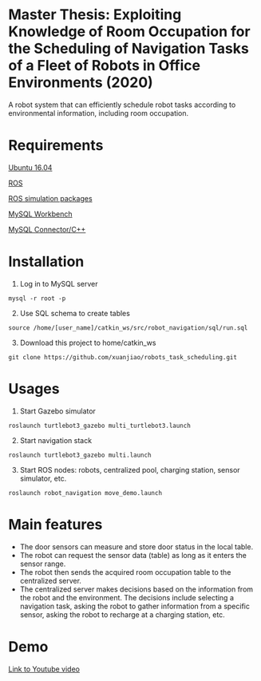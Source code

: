 # Master Thesis: Exploiting Knowledge of Room Occupation for the Scheduling of Navigation Tasks of a Fleet of Robots in Office Environments (2020)

A robot system that can efficiently schedule robot tasks according to environmental information, including room occupation.

# Requirements
[Ubuntu 16.04](https://ubuntu.com/tutorials/install-ubuntu-desktop-1604#1-overview)

[ROS](https://emanual.robotis.com/docs/en/platform/turtlebot3/quick-start/)

[ROS simulation packages](https://emanual.robotis.com/docs/en/platform/turtlebot3/simulation/)

[MySQL Workbench](https://dev.mysql.com/downloads/workbench/)

[MySQL Connector/C++](https://dev.mysql.com/doc/dev/connector-cpp/8.0/)
# Installation

1. Log in to MySQL server 

```
mysql -r root -p
```

2. Use SQL schema to create tables

```
source /home/[user_name]/catkin_ws/src/robot_navigation/sql/run.sql
```

3. Download this project to home/catkin_ws
    
    
```
git clone https://github.com/xuanjiao/robots_task_scheduling.git
```

# Usages
1.  Start Gazebo simulator

```
roslaunch turtlebot3_gazebo multi_turtlebot3.launch
```

2.  Start navigation stack

```
roslaunch turtlebot3_gazebo multi.launch
```

3.  Start ROS nodes: robots, centralized pool, charging station, sensor simulator, etc.

```
roslaunch robot_navigation move_demo.launch
```

# Main features
-   The door sensors can measure and store door status in the local table.
-   The robot can request the sensor data (table) as long as it enters the sensor range.
-   The robot then sends the acquired room occupation table to the centralized server.
-   The centralized server makes decisions based on the information from the robot and the environment. The decisions include selecting a navigation task, asking the robot to gather information from a specific sensor, asking the robot to recharge at a charging station, etc.

# Demo

[Link to Youtube video](https://youtu.be/Y7iX4Zc0Ej4)
